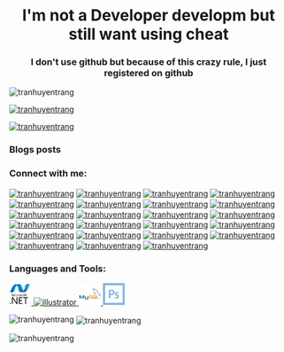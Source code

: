 <h1 align="center">I'm not a Developer developm but still want using cheat</h1>
<h3 align="center">I don't use github but because of this crazy rule, I just registered on github</h3>

<p align="left"> <img src="https://komarev.com/ghpvc/?username=tranhuyentrang&label=Profile%20views&color=0e75b6&style=flat" alt="tranhuyentrang" /> </p>

<p align="left"> <a href="https://github.com/ryo-ma/github-profile-trophy"><img src="https://github-profile-trophy.vercel.app/?username=tranhuyentrang" alt="tranhuyentrang" /></a> </p>

<p align="left"> <a href="https://twitter.com/tranhuyentrang" target="blank"><img src="https://img.shields.io/twitter/follow/tranhuyentrang?logo=twitter&style=for-the-badge" alt="tranhuyentrang" /></a> </p>

### Blogs posts
<!-- BLOG-POST-LIST:START -->
<!-- BLOG-POST-LIST:END -->

<h3 align="left">Connect with me:</h3>
<p align="left">
<a href="https://codepen.io/tranhuyentrang" target="blank"><img align="center" src="https://raw.githubusercontent.com/rahuldkjain/github-profile-readme-generator/master/src/images/icons/Social/codepen.svg" alt="tranhuyentrang" height="30" width="40" /></a>
<a href="https://dev.to/tranhuyentrang" target="blank"><img align="center" src="https://raw.githubusercontent.com/rahuldkjain/github-profile-readme-generator/master/src/images/icons/Social/devto.svg" alt="tranhuyentrang" height="30" width="40" /></a>
<a href="https://twitter.com/tranhuyentrang" target="blank"><img align="center" src="https://raw.githubusercontent.com/rahuldkjain/github-profile-readme-generator/master/src/images/icons/Social/twitter.svg" alt="tranhuyentrang" height="30" width="40" /></a>
<a href="https://linkedin.com/in/tranhuyentrang" target="blank"><img align="center" src="https://raw.githubusercontent.com/rahuldkjain/github-profile-readme-generator/master/src/images/icons/Social/linked-in-alt.svg" alt="tranhuyentrang" height="30" width="40" /></a>
<a href="https://stackoverflow.com/users/tranhuyentrang" target="blank"><img align="center" src="https://raw.githubusercontent.com/rahuldkjain/github-profile-readme-generator/master/src/images/icons/Social/stack-overflow.svg" alt="tranhuyentrang" height="30" width="40" /></a>
<a href="https://codesandbox.com/tranhuyentrang" target="blank"><img align="center" src="https://raw.githubusercontent.com/rahuldkjain/github-profile-readme-generator/master/src/images/icons/Social/codesandbox.svg" alt="tranhuyentrang" height="30" width="40" /></a>
<a href="https://kaggle.com/tranhuyentrang" target="blank"><img align="center" src="https://raw.githubusercontent.com/rahuldkjain/github-profile-readme-generator/master/src/images/icons/Social/kaggle.svg" alt="tranhuyentrang" height="30" width="40" /></a>
<a href="https://fb.com/tranhuyentrang" target="blank"><img align="center" src="https://raw.githubusercontent.com/rahuldkjain/github-profile-readme-generator/master/src/images/icons/Social/facebook.svg" alt="tranhuyentrang" height="30" width="40" /></a>
<a href="https://instagram.com/tranhuyentrang" target="blank"><img align="center" src="https://raw.githubusercontent.com/rahuldkjain/github-profile-readme-generator/master/src/images/icons/Social/instagram.svg" alt="tranhuyentrang" height="30" width="40" /></a>
<a href="https://dribbble.com/tranhuyentrang" target="blank"><img align="center" src="https://raw.githubusercontent.com/rahuldkjain/github-profile-readme-generator/master/src/images/icons/Social/dribbble.svg" alt="tranhuyentrang" height="30" width="40" /></a>
<a href="https://www.behance.net/tranhuyentrang" target="blank"><img align="center" src="https://raw.githubusercontent.com/rahuldkjain/github-profile-readme-generator/master/src/images/icons/Social/behance.svg" alt="tranhuyentrang" height="30" width="40" /></a>
<a href="https://hashnode.com/tranhuyentrang" target="blank"><img align="center" src="https://raw.githubusercontent.com/rahuldkjain/github-profile-readme-generator/master/src/images/icons/Social/hashnode.svg" alt="tranhuyentrang" height="30" width="40" /></a>
<a href="https://medium.com/tranhuyentrang" target="blank"><img align="center" src="https://raw.githubusercontent.com/rahuldkjain/github-profile-readme-generator/master/src/images/icons/Social/medium.svg" alt="tranhuyentrang" height="30" width="40" /></a>
<a href="https://www.youtube.com/c/tranhuyentrang" target="blank"><img align="center" src="https://raw.githubusercontent.com/rahuldkjain/github-profile-readme-generator/master/src/images/icons/Social/youtube.svg" alt="tranhuyentrang" height="30" width="40" /></a>
<a href="https://www.codechef.com/users/tranhuyentrang" target="blank"><img align="center" src="https://cdn.jsdelivr.net/npm/simple-icons@3.1.0/icons/codechef.svg" alt="tranhuyentrang" height="30" width="40" /></a>
<a href="https://www.hackerrank.com/tranhuyentrang" target="blank"><img align="center" src="https://raw.githubusercontent.com/rahuldkjain/github-profile-readme-generator/master/src/images/icons/Social/hackerrank.svg" alt="tranhuyentrang" height="30" width="40" /></a>
<a href="https://codeforces.com/profile/tranhuyentrang" target="blank"><img align="center" src="https://raw.githubusercontent.com/rahuldkjain/github-profile-readme-generator/master/src/images/icons/Social/codeforces.svg" alt="tranhuyentrang" height="30" width="40" /></a>
<a href="https://www.leetcode.com/tranhuyentrang" target="blank"><img align="center" src="https://raw.githubusercontent.com/rahuldkjain/github-profile-readme-generator/master/src/images/icons/Social/leet-code.svg" alt="tranhuyentrang" height="30" width="40" /></a>
<a href="https://www.hackerearth.com/tranhuyentrang" target="blank"><img align="center" src="https://raw.githubusercontent.com/rahuldkjain/github-profile-readme-generator/master/src/images/icons/Social/hackerearth.svg" alt="tranhuyentrang" height="30" width="40" /></a>
<a href="https://auth.geeksforgeeks.org/user/tranhuyentrang" target="blank"><img align="center" src="https://raw.githubusercontent.com/rahuldkjain/github-profile-readme-generator/master/src/images/icons/Social/geeks-for-geeks.svg" alt="tranhuyentrang" height="30" width="40" /></a>
<a href="https://www.topcoder.com/members/tranhuyentrang" target="blank"><img align="center" src="https://raw.githubusercontent.com/rahuldkjain/github-profile-readme-generator/master/src/images/icons/Social/topcoder.svg" alt="tranhuyentrang" height="30" width="40" /></a>
<a href="https://discord.gg/tranhuyentrang" target="blank"><img align="center" src="https://raw.githubusercontent.com/rahuldkjain/github-profile-readme-generator/master/src/images/icons/Social/discord.svg" alt="tranhuyentrang" height="30" width="40" /></a>
<a href="/tranhuyentrang" target="blank"><img align="center" src="https://raw.githubusercontent.com/rahuldkjain/github-profile-readme-generator/master/src/images/icons/Social/rss.svg" alt="tranhuyentrang" height="30" width="40" /></a>
</p>

<h3 align="left">Languages and Tools:</h3>
<p align="left"> <a href="https://dotnet.microsoft.com/" target="_blank" rel="noreferrer"> <img src="https://raw.githubusercontent.com/devicons/devicon/master/icons/dot-net/dot-net-original-wordmark.svg" alt="dotnet" width="40" height="40"/> </a> <a href="https://www.adobe.com/in/products/illustrator.html" target="_blank" rel="noreferrer"> <img src="https://www.vectorlogo.zone/logos/adobe_illustrator/adobe_illustrator-icon.svg" alt="illustrator" width="40" height="40"/> </a> <a href="https://www.mysql.com/" target="_blank" rel="noreferrer"> <img src="https://raw.githubusercontent.com/devicons/devicon/master/icons/mysql/mysql-original-wordmark.svg" alt="mysql" width="40" height="40"/> </a> <a href="https://www.photoshop.com/en" target="_blank" rel="noreferrer"> <img src="https://raw.githubusercontent.com/devicons/devicon/master/icons/photoshop/photoshop-line.svg" alt="photoshop" width="40" height="40"/> </a> </p>

<p><img align="left" src="https://github-readme-stats.vercel.app/api/top-langs?username=tranhuyentrang&show_icons=true&locale=en&layout=compact" alt="tranhuyentrang" /></p>

<p>&nbsp;<img align="center" src="https://github-readme-stats.vercel.app/api?username=tranhuyentrang&show_icons=true&locale=en" alt="tranhuyentrang" /></p>

<p><img align="center" src="https://github-readme-streak-stats.herokuapp.com/?user=tranhuyentrang&" alt="tranhuyentrang" /></p>
